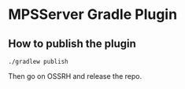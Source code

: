 # MPSServer Gradle Plugin


## How to publish the plugin

```
./gradlew publish
```

Then go on OSSRH and release the repo.